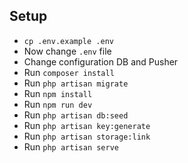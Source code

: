 ## Setup
- `cp .env.example .env`
- Now change `.env` file
- Change configuration DB and Pusher
- Run `composer install`
- Run `php artisan migrate`
- Run `npm install`
- Run `npm run dev`
- Run `php artisan db:seed`
- Run `php artisan key:generate`
- Run `php artisan storage:link`
- Run `php artisan serve`